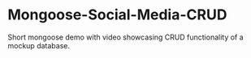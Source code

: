 # Mongoose-Social-Media-CRUD
Short mongoose demo with video showcasing CRUD functionality of a mockup database. 

